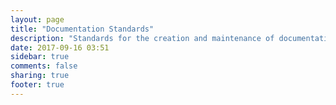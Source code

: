 ```yaml
---
layout: page
title: "Documentation Standards"
description: "Standards for the creation and maintenance of documentation for Home Assistant."
date: 2017-09-16 03:51
sidebar: true
comments: false
sharing: true
footer: true
---
```


<script>
window.location = 'https://developers.home-assistant.io/docs/en/documentation_standards.html';
</script>
